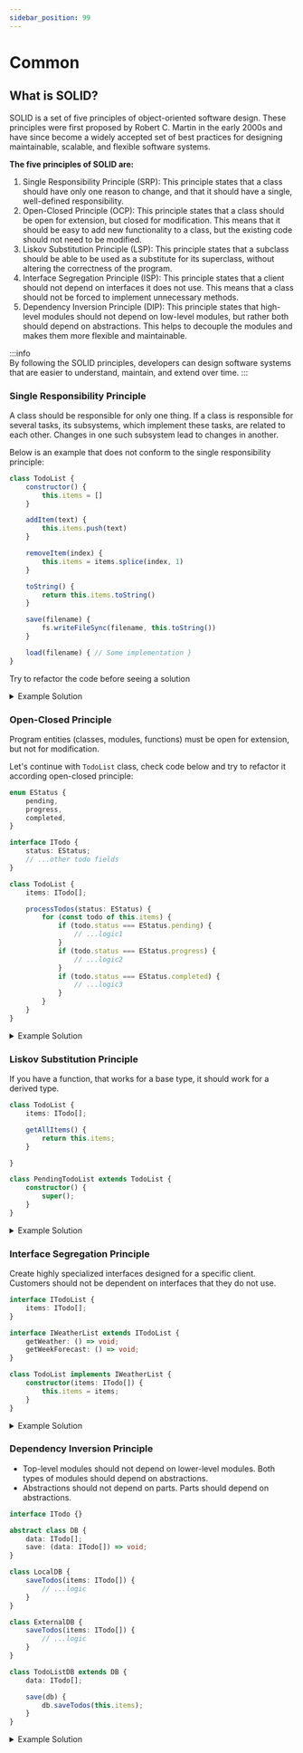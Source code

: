 ```yaml
---
sidebar_position: 99
---
```


# Common

## What is SOLID?

SOLID is a set of five principles of object-oriented software design. These principles were first proposed by Robert C. Martin in the early 2000s and have since become a widely accepted set of best practices for designing maintainable, scalable, and flexible software systems.

**The five principles of SOLID are:**
1.  Single Responsibility Principle (SRP): This principle states that a class should have only one reason to change, and that it should have a single, well-defined responsibility.
2.  Open-Closed Principle (OCP): This principle states that a class should be open for extension, but closed for modification. This means that it should be easy to add new functionality to a class, but the existing code should not need to be modified.
3.  Liskov Substitution Principle (LSP): This principle states that a subclass should be able to be used as a substitute for its superclass, without altering the correctness of the program.
4.  Interface Segregation Principle (ISP): This principle states that a client should not depend on interfaces it does not use. This means that a class should not be forced to implement unnecessary methods.
5.  Dependency Inversion Principle (DIP): This principle states that high-level modules should not depend on low-level modules, but rather both should depend on abstractions. This helps to decouple the modules and makes them more flexible and maintainable.

:::info  
By following the SOLID principles, developers can design software systems that are easier to understand, maintain, and extend over time.
:::

### Single Responsibility Principle
A class should be responsible for only one thing. If a class is responsible for several tasks, its subsystems, which implement these tasks, are related to each other. Changes in one such subsystem lead to changes in another.

Below is an example that does not conform to the single responsibility principle:
```js
class TodoList {
    constructor() {
        this.items = []
    }

    addItem(text) {
        this.items.push(text)
    }

    removeItem(index) {
        this.items = items.splice(index, 1)
    }

    toString() {
        return this.items.toString()
    }

    save(filename) {
        fs.writeFileSync(filename, this.toString())
    }

    load(filename) { // Some implementation }
}
```

Try to refactor the code before seeing a solution

<details>
<summary>Example Solution</summary>

```js
class TodoList {
	constructor() {
		this.items = [];
	}
	addItem(text) {
		this.items.push(text);
	}
	removeItem(index) {
		this.items = items.splice(index, 1);
	}
	toString() {
		return this.items.toString();
	}
}

class TodoDBManager {
	saveToFile(data, filename) {
		fs.writeFileSync(filename, data.toString());
	}
	loadFromFile(filename) {
		// Some implementation
	}
}
```
</details>

### Open-Closed Principle
Program entities (classes, modules, functions) must be open for extension, but not for modification.

Let's continue with `TodoList` class, check code below and try to refactor it according open-closed principle:

```ts
enum EStatus {
	pending,
	progress,
	completed,
}

interface ITodo {
	status: EStatus;
	// ...other todo fields
}

class TodoList {
	items: ITodo[];

	processTodos(status: EStatus) {
		for (const todo of this.items) {
			if (todo.status === EStatus.pending) {
				// ...logic1
			}
			if (todo.status === EStatus.progress) {
				// ...logic2
			}
			if (todo.status === EStatus.completed) {
				// ...logic3
			}
		}
	}
}
```

<details>
<summary>Example Solution</summary>

```ts
class TodoList {
    processTodos(status, cb) {
		for (const todo of this.items) {
			if (todo.status === status) {
				cb();
			}
		}
    }
}
```
</details>

### Liskov Substitution Principle
If you have a function, that works for a base type, it should work for a derived type.

```ts
class TodoList {
	items: ITodo[];

	getAllItems() {
		return this.items;
	}

}

class PendingTodoList extends TodoList {
	constructor() {
		super();
	}
}
```

<details>
<summary>Example Solution</summary>

```ts
class PendingTodoList extends TodoList {
	getAllItems() {
		return this.items.filter(it => it.status === EStatus.pending);
	}
}
```
</details>

### Interface Segregation Principle
Create highly specialized interfaces designed for a specific client. Customers should not be dependent on interfaces that they do not use.
```ts
interface ITodoList {
	items: ITodo[];
}

interface IWeatherList extends ITodoList {
	getWeather: () => void;
	getWeekForecast: () => void;
}

class TodoList implements IWeatherList {
	constructor(items: ITodo[]) {
		this.items = items;
	}
}
```

<details>
<summary>Example Solution</summary>

```ts
class TodoList implements ITodoList {}
```
</details>

### Dependency Inversion Principle
- Top-level modules should not depend on lower-level modules. Both types of modules should depend on abstractions.
- Abstractions should not depend on parts. Parts should depend on abstractions.

```ts
interface ITodo {}

abstract class DB {
	data: ITodo[];
	save: (data: ITodo[]) => void;
}

class LocalDB {
	saveTodos(items: ITodo[]) {
	    // ...logic
	}
}

class ExternalDB {
	saveTodos(items: ITodo[]) {
	    // ...logic
	}
}

class TodoListDB extends DB {
	data: ITodo[];

	save(db) {
		db.saveTodos(this.items);
	}
}
```

<details>
<summary>Example Solution</summary>

```ts
abstract class DB {
	save: <T>(data: T[]) => void;
}

class LocalDB extends DB {
	save(data) {
	    // logic
	}
}

class ExternalDB extends DB {
	save(data) {
	    // logic
	}
}

class TodoList {
	saveTodos(db: DB) {
		db.save(this.items);
	}
}
```
</details>

